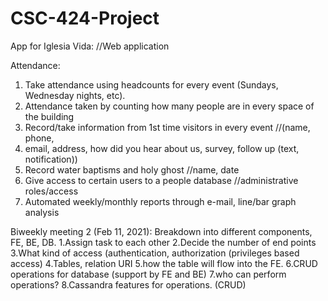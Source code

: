 # CSC-424-Project

App for Iglesia Vida: 	//Web application
 
Attendance:  
1. Take attendance using headcounts for every event (Sundays, Wednesday nights, etc).
2. Attendance taken by counting how many people are in every space of the building
3. Record/take information from 1st time visitors in every event //(name, phone, 
4. email, address, how did you hear about us, survey, follow up (text, notification))
5. Record water baptisms and holy ghost	//name, date
6. Give access to certain users to a people database	//administrative roles/access
7. Automated weekly/monthly reports through e-mail, line/bar graph analysis




Biweekly meeting 2 (Feb 11, 2021):
Breakdown into different components, FE, BE, DB. 
1.Assign task to each other
2.Decide the number of end points
3.What kind of access (authentication, authorization (privileges based access)
4.Tables, relation URI
5.how the table will flow into the FE.
6.CRUD operations for database (support by FE and BE)
7.who can perform operations?
8.Cassandra features for operations. (CRUD)
